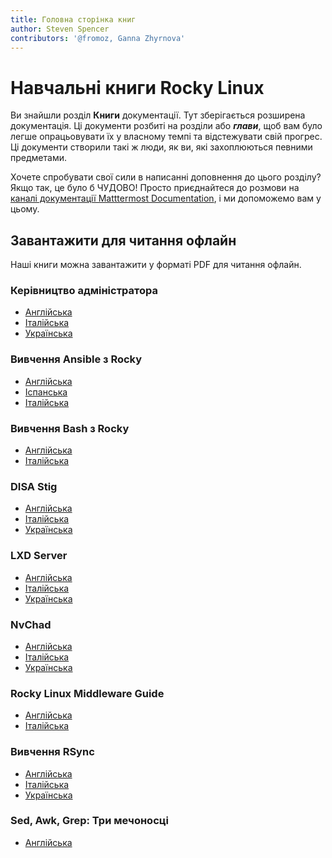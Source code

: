```yaml
---
title: Головна сторінка книг
author: Steven Spencer
contributors: '@fromoz, Ganna Zhyrnova'
---
```


# Навчальні книги Rocky Linux

Ви знайшли розділ **Книги** документації. Тут зберігається розширена документація. Ці документи розбиті на розділи або **_глави_**, щоб вам було легше опрацьовувати їх у власному темпі та відстежувати свій прогрес. Ці документи створили такі ж люди, як ви, які захоплюються певними предметами.

Хочете спробувати свої сили в написанні доповнення до цього розділу? Якщо так, це було б ЧУДОВО! Просто приєднайтеся до розмови на [каналі документації Matttermost Documentation](https://chat.rockylinux.org/rocky-linux/channels/documentation), і ми допоможемо вам у цьому.
## Завантажити для читання офлайн

Наші книги можна завантажити у форматі PDF для читання офлайн.

### Керівництво адміністратора

* [Англійська](https://rocky-linux.github.io/documentation/RockyLinuxAdminGuide.pdf)
* [Італійська](https://rocky-linux.github.io/documentation/RockyLinuxAdminGuide.it.pdf)
* [Українська](https://rocky-linux.github.io/documentation/RockyLinuxAdminGuide.uk.pdf)

### Вивчення Ansible з Rocky

* [Англійська](https://rocky-linux.github.io/documentation/LearningAnsibleWithRocky.pdf)
* [Іспанська](https://rocky-linux.github.io/documentation/LearningAnsibleWithRocky.es.pdf)
* [Італійська](https://rocky-linux.github.io/documentation/LearningAnsibleWithRocky.it.pdf)

### Вивчення Bash з Rocky

* [Англійська](https://rocky-linux.github.io/documentation/LearningBashWithRocky.pdf)
* [Італійська](https://rocky-linux.github.io/documentation/LearningBashWithRocky.it.pdf)

### DISA Stig

* [Англійська](https://rocky-linux.github.io/documentation/Disa_stig_rocky_linux.pdf)
* [Італійська](https://rocky-linux.github.io/documentation/Disa_stig_rocky_linux.it.pdf)
* [Українська](https://rocky-linux.github.io/documentation/Disa_stig_rocky_linux.uk.pdf)

### LXD Server

* [Англійська](https://rocky-linux.github.io/documentation/lxd_server_rocky_linux.pdf)
* [Італійська](https://rocky-linux.github.io/documentation/lxd_server_rocky_linux.it.pdf)
* [Українська](https://rocky-linux.github.io/documentation/lxd_server_rocky_linux.uk.pdf)

### NvChad

* [Англійська](https://rocky-linux.github.io/documentation/NvChad.pdf)
* [Італійська](https://rocky-linux.github.io/documentation/NvChad.it.pdf)
* [Українська](https://rocky-linux.github.io/documentation/NvChad.uk.pdf)

### Rocky Linux Middleware Guide

* [Англійська](https://rocky-linux.github.io/documentation/RockyLinuxMiddlewaresGuide.pdf)
* [Італійська](https://rocky-linux.github.io/documentation/RockyLinuxMiddlewaresGuide.it.pdf)

### Вивчення RSync

* [Англійська](https://rocky-linux.github.io/documentation/learning_rsync_rocky_linux.pdf)
* [Італійська](https://rocky-linux.github.io/documentation/learning_rsync_rocky_linux.it.pdf)
* [Українська](https://rocky-linux.github.io/documentation/learning_rsync_rocky_linux.uk.pdf)

### Sed, Awk, Grep: Три мечоносці

* [Англійська](https://rocky-linux.github.io/documentation/Sed_Awk_Grep_TheTreeSwordsmen.pdf)
